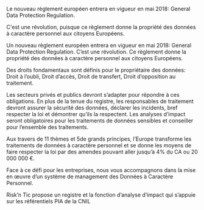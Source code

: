 Le nouveau règlement européen entrera en vigueur en mai 2018: General Data Protection Regulation.

C'est une révolution, puisque ce règlement donne la propriété des données à caractère personnel aux citoyens Européens.

Un nouveau règlement européen entrera en vigueur en mai 2018: General Data Protection Regulation.
C’est une révolution. Ce règlement donne la propriété des données à caractère personnel aux citoyens Européens.

Des droits fondamentaux sont définis pour le propriétaire des données: Droit à l’oubli, Droit d’accès, Droit de transfert, Droit d’opposition au traitement.

Les secteurs privés et publics devront s’adapter pour répondre à ces obligations.
En plus de la tenue du registre, les responsables de traitement devront assurer la sécurité des données, déclarer les incidents, bref respecter la loi et démontrer qu’ils la respectent.
Les analyses d’impact seront obligatoires pour les traitements de données sensibles et conseiller pour l’ensemble des traitements.

Aux travers de 11 thèmes et 5de grands principes, l’Europe transforme les traitements de données à caractère personnel et se donne les moyens de faire respecter la loi par des amendes pouvant aller jusqu’à 4% du CA ou 20 000 000 €.

Face à ce défi pour les entreprises, nous vous accompagnons dans la mise en œuvre d’un système de management des Données à Caractère Personnel.

Risk’n Tic propose un registre et la fonction d’analyse d’impact qui s’appuie sur les référentiels PIA de la CNIL